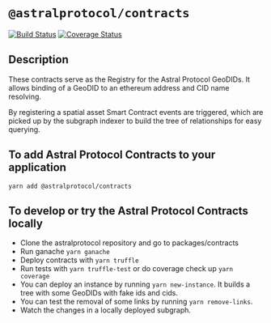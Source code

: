 # `@astralprotocol/contracts`

[![Build Status](https://www.travis-ci.com/AstralProtocol/astralprotocol.svg?branch=master)](https://www.travis-ci.com/AstralProtocol/astralprotocol) [![Coverage Status](https://coveralls.io/repos/github/AstralProtocol/astralprotocol/badge.svg?branch=master)](https://coveralls.io/github/AstralProtocol/astralprotocol?branch=master)

## Description

These contracts serve as the Registry for the Astral Protocol GeoDIDs. It allows binding of a GeoDID to an ethereum address and CID name resolving.

By registering a spatial asset Smart Contract events are triggered, which are picked up by the subgraph indexer to build the tree of relationships for easy querying.

## To add Astral Protocol Contracts to your application

```
yarn add @astralprotocol/contracts
```

## To develop or try the Astral Protocol Contracts locally

- Clone the astralprotocol repository and go to packages/contracts
- Run ganache `yarn ganache`
- Deploy contracts with `yarn truffle`
- Run tests with `yarn truffle-test` or do coverage check up `yarn coverage`
- You can deploy an instance by running `yarn new-instance`. It builds a tree with some GeoDIDs with fake ids and cids.
- You can test the removal of some links by running `yarn remove-links`.
- Watch the changes in a locally deployed subgraph.
